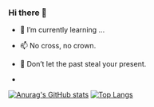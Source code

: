 ### Hi there 👋

- 🌱 I’m currently learning ...
- 📫 No cross, no crown.
- 🤔 Don’t let the past steal your present.

- 
[![Anurag's GitHub stats](https://github-readme-stats.vercel.app/api?username=wzllby&count_private=true&show_icons=true&theme=ambient_gradient)](https://github.com/anuraghazra/github-readme-stats)
[![Top Langs](https://github-readme-stats.vercel.app/api/top-langs/?username=wzllby&layout=compact)](https://github.com/anuraghazra/github-readme-stats)
